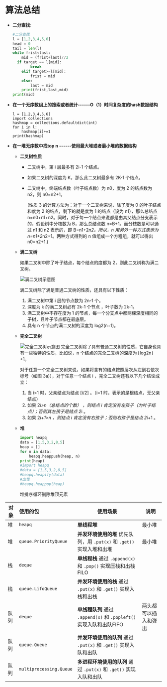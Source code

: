 # 算法总结

- **二分查找**:

  ```python
  #二分查找
  l = [1,2,3,4,5,6]
  head = 0
  tail = len(l)
  while frist<last:
      mid = (frist+last)//2
    if target == l[mid]:
          break
      elif target>=l[mid]:
          frist = mid
      else:
          last = mid
      print(frist,last,mid)
  print(mid)
  ```
  
  

- **在一个无序数组上的搜索或者统计------O（1）时间复杂度的hash数据结构**

  ```
  l = [1,2,3,4,5,6]
  import collections
  hashmap = collections.defaultdict(int)
  for i in l:
      hashmap[i]+=1
  print(hashmap)
  ```

- **在一堆无序数中找top n ------使用最大堆或者最小堆的数据结构**

  - **二叉树性质**

    - 二叉树中，第 i 层最多有 2i-1 个结点。

    - 如果二叉树的深度为 K，那么此二叉树最多有 2K-1 个结点。

    - 二叉树中，终端结点数（叶子结点数）为 n0，度为 2 的结点数为 n2，则 n0=n2+1。

      (性质 3 的计算方法为：对于一个二叉树来说，除了度为 0 的叶子结点和度为 2 的结点，剩下的就是度为 1 的结点（设为 n1），那么总结点 n=n0+n1+n2。同时，对于每一个结点来说都是由其父结点分支表示的，假设树中分枝数为 B，那么总结点数 n=B+1。而分枝数是可以通过 n1 和 n2 表示的，即 B=n1+2*n2。所以，n 用另外一种方式表示为 n=n1+2*n2+1。两种方式得到的 n 值组成一个方程组，就可以得出 n0=n2+1.)

  - **满二叉树**

    如果二叉树中除了叶子结点，每个结点的度都为 2，则此二叉树称为满二叉树。

    ![满二叉树示意图](http://data.biancheng.net/uploads/allimg/181226/2-1Q226195949495.gif)

    满二叉树除了满足普通二叉树的性质，还具有以下性质：

    1. 满二叉树中第 i 层的节点数为 2n-1 个。
    2. 深度为 k 的满二叉树必有 2k-1 个节点 ，叶子数为 2k-1。
    3. 满二叉树中不存在度为 1 的节点，每一个分支点中都两棵深度相同的子树，且叶子节点都在最底层。
    4. 具有 n 个节点的满二叉树的深度为 log2(n+1)。

  - **完全二叉树**

    ![完全二叉树示意图](http://data.biancheng.net/uploads/allimg/181226/2-1Q22620003J18.gif)
    完全二叉树除了具有普通二叉树的性质，它自身也具有一些独特的性质，比如说，n 个结点的完全二叉树的深度为 ⌊log2n⌋+1。

    对于任意一个完全二叉树来说，如果将含有的结点按照层次从左到右依次标号（如图 3a)），对于任意一个结点 i ，完全二叉树还有以下几个结论成立：

    1. 当 i>1 时，父亲结点为结点 [i/2] 。（i=1 时，表示的是根结点，无父亲结点）
    2. 如果 2*i>n（总结点的个数） ，则结点 i 肯定没有左孩子（为叶子结点）；否则其左孩子是结点 2*i 。
    3. 如果 2*i+1>n ，则结点 i 肯定没有右孩子；否则右孩子是结点 2*i+1 。

  - **堆**

    ```python
    import heapq
    data = [1,5,3,2,8,5]
    heap = []
    for n in data:
        heapq.heappush(heap, n)
    print(heap)
    #import heapq
    #data = [1,5,3,2,8,5]
    #heapq.heapify(data)
    #出堆
    #heapq.heappop(heap)
    ```

    堆排序循环删除堆顶元素

| 对象 | 使用的包                | 使用场景                                                     | 说明                 |
| ---- | :---------------------- | ------------------------------------------------------------ | -------------------- |
| 堆   | `heapq`                 | **单线程堆**                                                 | 最小堆               |
| 堆   | `queue.PriorityQueue`   | **并发环境使用的堆** 优先队列，用 `.put(x)` 和 `.get()` 实现入堆和出堆 | 最小堆               |
| 栈   | `deque`                 | **单线程栈** 通过 `.append(x)` 和 `.pop()` 实现压栈和出栈FILO |                      |
| 栈   | `queue.LifoQueue`       | **并发环境使用的栈** 通过 `.put(x)` 和 `.get()` 实现入栈和出栈 |                      |
| 队列 | `deque`                 | **单线程队列** 通过 `.append(x)` 和 `.popleft()` 实现入队和出队FIFO | 两头都可以插入和弹出 |
| 队列 | `queue.Queue`           | **并发环境使用的队列** 通过 `.put(x)` 和 `.get()` 实现入队和出队 |                      |
| 队列 | `multiprocessing.Queue` | **多进程环境使用的队列** 通过 `.put(x)` 和 `.get()` 实现入队和出队 |                      |



